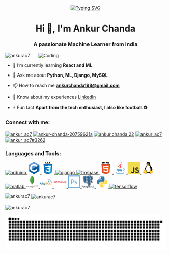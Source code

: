 <!-- 
![header](https://capsule-render.vercel.app/api?type=rect&color=gradient&text=%20%20Hey,%20Habibi!%20%20&fontAlign=30&fontSize=30&textBg=true&desc=I'm%20Yuchen.&descAlign=60&descAlignY=50)
 -->
 
 <p align="center">
<a href="https://git.io/typing-svg"><img src="https://readme-typing-svg.demolab.com?font=Georgia&size=16&duration=2500&pause=500&multiline=true&width=480&height=75&lines=Ankur+Chanda;Research+Intern+%7C+Btech+Student+%7C+Computer+Science;AI+%7C+Machine+Leaning+%7C+Data Science" alt="Typing SVG" />
</a>
<h1 align="center">Hi 👋, I'm Ankur Chanda</h1>
<h3 align="center">A passionate Machine Learner from India</h3>
<img align="right" alt="Coding" width="400" src="https://camo.githubusercontent.com/683e2187241c641430216c864ce93fc5a0e0dfb232c5a01d1c54b54d63aa8cb2/68747470733a2f2f63646e2e6472696262626c652e636f6d2f75736572732f313136323037372f73637265656e73686f74732f333834383931342f70726f6772616d6d65722e676966">

<p align="left"> <img src="https://komarev.com/ghpvc/?username=ankurac7&label=Profile%20views&color=0e75b6&style=flat" alt="ankurac7" /> </p>


- 🌱 I’m currently learning **React and ML**

- 💬 Ask me about **Python, ML, Django, MySQL**

- 📫 How to reach me **ankurchanda198@gmail.com**

- 📄 Know about my experiences [LinkedIn](https://www.linkedin.com/in/ankur-chanda-20759621a/)

- ⚡ Fun fact **Apart from the tech enthusiast, I also like football.⚽**

<h3 align="left">Connect with me:</h3>
<p align="left">
<a href="https://twitter.com/ankur_ac7" target="blank"><img align="center" src="https://raw.githubusercontent.com/rahuldkjain/github-profile-readme-generator/master/src/images/icons/Social/twitter.svg" alt="ankur_ac7" height="30" width="40" /></a>
<a href="https://linkedin.com/in/ankur-chanda-20759621a" target="blank"><img align="center" src="https://raw.githubusercontent.com/rahuldkjain/github-profile-readme-generator/master/src/images/icons/Social/linked-in-alt.svg" alt="ankur-chanda-20759621a" height="30" width="40" /></a>
<a href="https://fb.com/ankur.chanda.22" target="blank"><img align="center" src="https://raw.githubusercontent.com/rahuldkjain/github-profile-readme-generator/master/src/images/icons/Social/facebook.svg" alt="ankur.chanda.22" height="30" width="40" /></a>
<a href="https://instagram.com/ankur_ac7" target="blank"><img align="center" src="https://raw.githubusercontent.com/rahuldkjain/github-profile-readme-generator/master/src/images/icons/Social/instagram.svg" alt="ankur_ac7" height="30" width="40" /></a>
<a href="https://discord.gg/ankur_ac7#3262" target="blank"><img align="center" src="https://raw.githubusercontent.com/rahuldkjain/github-profile-readme-generator/master/src/images/icons/Social/discord.svg" alt="ankur_ac7#3262" height="30" width="40" /></a>
</p>

<h3 align="left">Languages and Tools:</h3>
<p align="left"> <a href="https://www.arduino.cc/" target="_blank" rel="noreferrer"> <img src="https://cdn.worldvectorlogo.com/logos/arduino-1.svg" alt="arduino" width="40" height="40"/> </a> <a href="https://www.cprogramming.com/" target="_blank" rel="noreferrer"> <img src="https://raw.githubusercontent.com/devicons/devicon/master/icons/c/c-original.svg" alt="c" width="40" height="40"/> </a> <a href="https://www.w3schools.com/css/" target="_blank" rel="noreferrer"> <img src="https://raw.githubusercontent.com/devicons/devicon/master/icons/css3/css3-original-wordmark.svg" alt="css3" width="40" height="40"/> </a> <a href="https://www.djangoproject.com/" target="_blank" rel="noreferrer"> <img src="https://cdn.worldvectorlogo.com/logos/django.svg" alt="django" width="40" height="40"/> </a> <a href="https://firebase.google.com/" target="_blank" rel="noreferrer"> <img src="https://www.vectorlogo.zone/logos/firebase/firebase-icon.svg" alt="firebase" width="40" height="40"/> </a> <a href="https://www.w3.org/html/" target="_blank" rel="noreferrer"> <img src="https://raw.githubusercontent.com/devicons/devicon/master/icons/html5/html5-original-wordmark.svg" alt="html5" width="40" height="40"/> </a> <a href="https://www.java.com" target="_blank" rel="noreferrer"> <img src="https://raw.githubusercontent.com/devicons/devicon/master/icons/java/java-original.svg" alt="java" width="40" height="40"/> </a> <a href="https://developer.mozilla.org/en-US/docs/Web/JavaScript" target="_blank" rel="noreferrer"> <img src="https://raw.githubusercontent.com/devicons/devicon/master/icons/javascript/javascript-original.svg" alt="javascript" width="40" height="40"/> </a> <a href="https://www.linux.org/" target="_blank" rel="noreferrer"> <img src="https://raw.githubusercontent.com/devicons/devicon/master/icons/linux/linux-original.svg" alt="linux" width="40" height="40"/> </a> <a href="https://www.mathworks.com/" target="_blank" rel="noreferrer"> <img src="https://upload.wikimedia.org/wikipedia/commons/2/21/Matlab_Logo.png" alt="matlab" width="40" height="40"/> </a> <a href="https://www.mongodb.com/" target="_blank" rel="noreferrer"> <img src="https://raw.githubusercontent.com/devicons/devicon/master/icons/mongodb/mongodb-original-wordmark.svg" alt="mongodb" width="40" height="40"/> </a> <a href="https://www.mysql.com/" target="_blank" rel="noreferrer"> <img src="https://raw.githubusercontent.com/devicons/devicon/master/icons/mysql/mysql-original-wordmark.svg" alt="mysql" width="40" height="40"/> </a> <a href="https://www.oracle.com/" target="_blank" rel="noreferrer"> <img src="https://raw.githubusercontent.com/devicons/devicon/master/icons/oracle/oracle-original.svg" alt="oracle" width="40" height="40"/> </a> <a href="https://www.photoshop.com/en" target="_blank" rel="noreferrer"> <img src="https://raw.githubusercontent.com/devicons/devicon/master/icons/photoshop/photoshop-line.svg" alt="photoshop" width="40" height="40"/> </a> <a href="https://www.postgresql.org" target="_blank" rel="noreferrer"> <img src="https://raw.githubusercontent.com/devicons/devicon/master/icons/postgresql/postgresql-original-wordmark.svg" alt="postgresql" width="40" height="40"/> </a> <a href="https://www.python.org" target="_blank" rel="noreferrer"> <img src="https://raw.githubusercontent.com/devicons/devicon/master/icons/python/python-original.svg" alt="python" width="40" height="40"/> </a> <a href="https://www.tensorflow.org" target="_blank" rel="noreferrer"> <img src="https://www.vectorlogo.zone/logos/tensorflow/tensorflow-icon.svg" alt="tensorflow" width="40" height="40"/> </a> </p>

<p><img align="left" src="https://github-readme-stats.vercel.app/api/top-langs?username=ankurac7&show_icons=true&locale=en&layout=compact" alt="ankurac7" /></p>

<p>&nbsp;<img align="center" src="https://github-readme-stats.vercel.app/api?username=ankurac7&show_icons=true&locale=en" alt="ankurac7" /></p>

<p><img align="center" src="https://github-readme-streak-stats.herokuapp.com/?user=ankurac7&" alt="ankurac7" /></p>

<p><img align="center" src="https://raw.githubusercontent.com/plexpt/plexpt/snake/github-snake.svg"></p>
